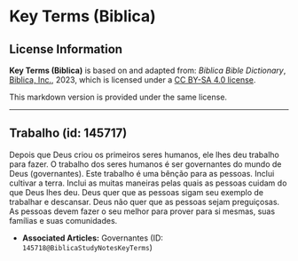 # Key Terms (Biblica)

## License Information

**Key Terms (Biblica)** is based on and adapted from: _Biblica Bible Dictionary_, [Biblica, Inc.](https://www.biblica.com/), 2023, which is licensed under a [CC BY-SA 4.0 license](https://creativecommons.org/licenses/by-sa/4.0/legalcode.en).

This markdown version is provided under the same license.



--------------------------------

## Trabalho (id: 145717)

Depois que Deus criou os primeiros seres humanos, ele lhes deu trabalho para fazer. O trabalho dos seres humanos é ser governantes do mundo de Deus (governantes). Este trabalho é uma bênção para as pessoas. Inclui cultivar a terra. Inclui as muitas maneiras pelas quais as pessoas cuidam do que Deus lhes deu. Deus quer que as pessoas sigam seu exemplo de trabalhar e descansar. Deus não quer que as pessoas sejam preguiçosas. As pessoas devem fazer o seu melhor para prover para si mesmas, suas famílias e suas comunidades.

* **Associated Articles:** Governantes (ID: `145718@BiblicaStudyNotesKeyTerms`)

